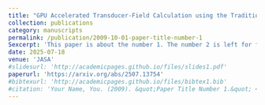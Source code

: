 ```yaml
---
title: "GPU Accelerated Transducer-Field Calculation using the Traditional Born Series Formulation for Realistic Media"
collection: publications
category: manuscripts
permalink: /publication/2009-10-01-paper-title-number-1
Sexcerpt: 'This paper is about the number 1. The number 2 is left for future work.'
date: 2025-07-18
venue: 'JASA'
#slidesurl: 'http://academicpages.github.io/files/slides1.pdf'
paperurl: 'https://arxiv.org/abs/2507.13754'
#bibtexurl: 'http://academicpages.github.io/files/bibtex1.bib'
#citation: 'Your Name, You. (2009). &quot;Paper Title Number 1.&quot; <i>Journal 1</i>. 1(1).'
---
```



